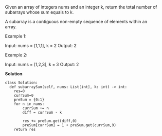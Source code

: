 Given an array of integers nums and an integer k, return the total number of subarrays whose sum equals to k.

A subarray is a contiguous non-empty sequence of elements within an array.

 

Example 1:

Input: nums = [1,1,1], k = 2
Output: 2

Example 2:

Input: nums = [1,2,3], k = 3
Output: 2

**Solution**
```
class Solution:
  def subarraySum(self, nums: List[int], k: int) -> int:
    res=0
    currSum=0
    preSum = {0:1}
    for n in nums:
        currSum += n
        diff = currSum - k

        res += preSum.get(diff,0)    
        preSum[currSum] = 1 + preSum.get(currSum,0)
    return res

```

